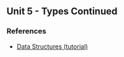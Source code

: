 Unit 5 - Types Continued
---

### References

* [Data Structures (tutorial)](https://docs.python.org/3.3/tutorial/datastructures.html)
